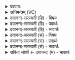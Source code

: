 <details><summary>पदपाठः</summary>

सूर्य्य॑स्य। चक्षुः॑। आ। रो॒ह॒। अ॒ग्नेः। अ॒क्ष्णः। क॒नीन॑कम्। यत्र॑। एत॑शेभिः। ईय॑से। भ्राज॑मानः। वि॒प॒श्चितेति॑ विपः॒ऽचिता॑। ३२।
</details>

<details><summary>अधिमन्त्रम् (VC)</summary>

- अग्निर्देवता
- वत्स ऋषिः
- निचृद् आर्षी अनुष्टुप्
- गान्धारः
</details>

<details><summary>दयानन्द-सरस्वती (हि) - विषयः</summary>

फिर वे कैसे हैं, इस विषय का उपदेश अगले मन्त्र में किया है ॥
</details>

<details><summary>दयानन्द-सरस्वती (हि) - पदार्थः</summary>

पदार्थान्वयभाषाः -  हे परमेश्वर ! (यत्र) जहाँ आप (एतशेभिः) विज्ञान आदि गुणों से (भ्राजमानः) प्रकाशमान (विपश्चिता) मेधावी विद्वान् से (ईयसे) विज्ञात होते हो वा जहाँ प्राणवायु वा बिजुली (एतशेभिः) वेगादि गुण वा (विपश्चिता) विद्वान् से (भ्राजमानः) प्रकाशित होकर (ईयसे) विज्ञात होते हैं और जहाँ आप प्राण तथा बिजुली (सूर्य्यस्य) सूर्य्य वा बिजुली और (अग्नेः) भौतिक अग्नि के (अक्ष्णः) देखने के साधन (कनीनकम्) प्रकाश करनेवाले (चक्षुः) नेत्रों को (आरोह) देखने के लिये कराते वा कराती हैं, वहीं हम लोग आप की उपासना और उन दोनों का उपयोग करें ॥३२॥
</details>

<details><summary>दयानन्द-सरस्वती (हि) - भावार्थः</summary>

भावार्थभाषाः -  इस मन्त्र में श्लेषालङ्कार है। मनुष्यों को उचित है कि जैसे विद्वान् लोग ईश्वर, प्राण और बिजुली के गुणों को जान, उपासना वा कार्य्यसिद्धि करते हैं, वैसे ही उनको जानकर उपासना और अपने प्रयोजनों को सदा सिद्ध करते रहें ॥३२॥
</details>

<details><summary>दयानन्द-सरस्वती (सं) - विषयः</summary>

पुनस्ते कीदृशा इत्युपदिश्यते ॥
</details>

<details><summary>दयानन्द-सरस्वती (सं) - पदार्थः</summary>

पदार्थान्वयभाषाः -  हे परमेश्वर ! यत्र त्वमेतशेभिर्भ्राजमानो विपश्चितेयसे, यत्र प्राणो विद्युद्वैतशेभिर्विपश्चिता भ्राजमानो विज्ञायते। यत्र त्वं स सा च सूर्य्यस्याग्नेरक्ष्णः कनीनकं चक्षुरारोह समन्ताद् दर्शयति वा, तत्र वयं त्वां तं तां चोपासीमहि युञ्ज्याम वा ॥३२॥
</details>

<details><summary>दयानन्द-सरस्वती (सं) - भावार्थः</summary>

भावार्थभाषाः -  अत्र श्लेषालङ्कारः। मनुष्यैर्यथा विद्वद्भिरीश्वरः प्राणो विद्युच्च विज्ञायोपास्यते संप्रयुज्यते च, तथैव विज्ञायोपास्य उपयोक्तव्यः संप्रयोजितव्या च ॥३२॥
</details>

<details><summary>सविता जोशी ← दयानन्दः (म) - भावार्थः</summary>

भावार्थभाषाः -  या मंत्रात श्लेषालंकार आहे. ज्याप्रमाणे विद्वान लोक ईश्वराची उपासना करतात व प्राण आणि विद्युत यांचे गुणधर्म जाणून कार्य सिद्ध करतात. त्याप्रमाणेच सर्व माणसांनी ईश्वरोपासना करावी व प्राण आणि विद्युत यांच्याद्वारे कार्यसिद्धी करून घ्यावी.
</details>
